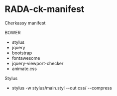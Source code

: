 RADA-ck-manifest
================

Cherkassy manifest

BOWER
* stylus
* jquery
* bootstrap
* fontawesome
* jquery-viewport-checker
* animate.css

Stylus
* stylus -w stylus/main.styl --out css/ --compress